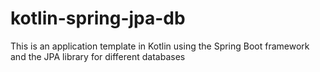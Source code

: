 # kotlin-spring-jpa-db
This is an application template in Kotlin using the Spring Boot framework and the JPA library for different databases
